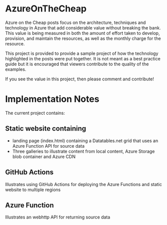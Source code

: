 # AzureOnTheCheap
Azure on the Cheap posts focus on the architecture, techniques and technology in Azure that add considerable value without breaking the bank. This value is being measured in both the amount of effort taken to develop, provision, and maintain the resources, as well as the monthly charge for the resource.

This project is provided to provide a sample project of how the technology highlighted in the posts were put together. It is not meant as a best practice guide but it is encouraged that viewers contribute to the quality of the examples.

If you see the value in this project, then please comment and contribute!

# Implementation Notes
The current project contains:
## Static website containing 
* landing page (index.html) containing a Datatables.net grid that uses an Azure Function API for source data
* Three galleries to illustrate content from local content, Azure Storage blob container and Azure CDN
## GitHub Actions
Illustrates using GitHub Actions for deploying the Azure Functions and static website to multiple regions
## Azure Function
Illustrates an webhttp API for returning source data
